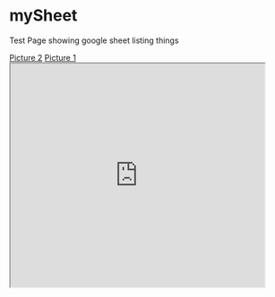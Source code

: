 # mySheet
Test Page showing google sheet listing things

<nav>
<a href="BullsGame.jpg">Picture 2</a>
<a href="me_in_hue.jpg">Picture 1</a>

</nav>

<iframe src="https://docs.google.com/spreadsheets/d/e/2PACX-1vQFoScCD9ajngZA12tWH9e3lcXZewrMhi6mV3EZHdQWqWwkTTrP66aE8BW7HYMTxVq8YP6VdhP0rWUG/pubhtml?gid=0&single=true" width="90%" height="400"></iframe>
